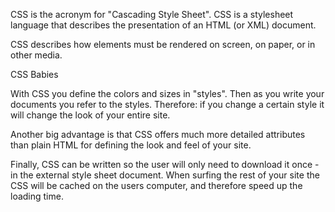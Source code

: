 CSS is the acronym for "Cascading Style Sheet". CSS is a stylesheet language that describes the presentation of an HTML (or XML) document.

CSS describes how elements must be rendered on screen, on paper, or in other media.

CSS Babies

With CSS you define the colors and sizes in "styles". Then as you write your documents you refer to the styles. Therefore: if you change a certain style it will change the look of your entire site.

Another big advantage is that CSS offers much more detailed attributes than plain HTML for defining the look and feel of your site.

Finally, CSS can be written so the user will only need to download it once - in the external style sheet document. When surfing the rest of your site the CSS will be cached on the users computer, and therefore speed up the loading time.
